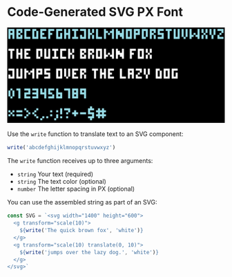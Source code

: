 # Code-Generated SVG PX Font

![Alphabet Preview](./preview.png)


Use the `write` function to translate text to an SVG component:
```js
write('abcdefghijklmnopqrstuvwxyz')
```

The `write` function receives up to three arguments:
- `string` Your text (required)
- `string` The text color (optional)
- `number` The letter spacing in PX (optional)

You can use the assembled string as part of an SVG:
```js
const SVG = `<svg width="1400" height="600">
  <g transform="scale(10)">
    ${write('The quick brown fox', 'white')}
  </g>
  <g transform="scale(10) translate(0, 10)">
    ${write('jumps over the lazy dog.', 'white')}
  </g>
</svg>`
```
